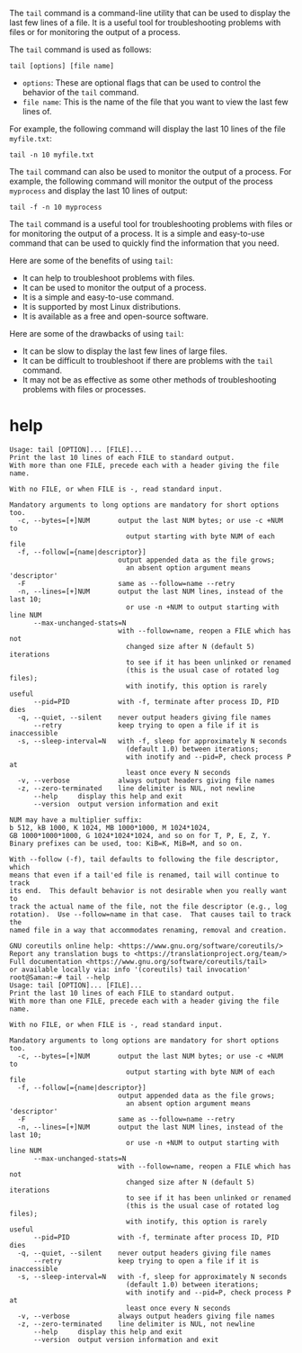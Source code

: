 The `tail` command is a command-line utility that can be used to display the last few lines of a file. It is a useful tool for troubleshooting problems with files or for monitoring the output of a process.

The `tail` command is used as follows:

```
tail [options] [file name]
```

* `options`: These are optional flags that can be used to control the behavior of the `tail` command.
* `file name`: This is the name of the file that you want to view the last few lines of.

For example, the following command will display the last 10 lines of the file `myfile.txt`:

```
tail -n 10 myfile.txt
```

The `tail` command can also be used to monitor the output of a process. For example, the following command will monitor the output of the process `myprocess` and display the last 10 lines of output:

```
tail -f -n 10 myprocess
```

The `tail` command is a useful tool for troubleshooting problems with files or for monitoring the output of a process. It is a simple and easy-to-use command that can be used to quickly find the information that you need.

Here are some of the benefits of using `tail`:

* It can help to troubleshoot problems with files.
* It can be used to monitor the output of a process.
* It is a simple and easy-to-use command.
* It is supported by most Linux distributions.
* It is available as a free and open-source software.

Here are some of the drawbacks of using `tail`:

* It can be slow to display the last few lines of large files.
* It can be difficult to troubleshoot if there are problems with the `tail` command.
* It may not be as effective as some other methods of troubleshooting problems with files or processes.

# help 

```
Usage: tail [OPTION]... [FILE]...
Print the last 10 lines of each FILE to standard output.
With more than one FILE, precede each with a header giving the file name.

With no FILE, or when FILE is -, read standard input.

Mandatory arguments to long options are mandatory for short options too.
  -c, --bytes=[+]NUM       output the last NUM bytes; or use -c +NUM to
                             output starting with byte NUM of each file
  -f, --follow[={name|descriptor}]
                           output appended data as the file grows;
                             an absent option argument means 'descriptor'
  -F                       same as --follow=name --retry
  -n, --lines=[+]NUM       output the last NUM lines, instead of the last 10;
                             or use -n +NUM to output starting with line NUM
      --max-unchanged-stats=N
                           with --follow=name, reopen a FILE which has not
                             changed size after N (default 5) iterations
                             to see if it has been unlinked or renamed
                             (this is the usual case of rotated log files);
                             with inotify, this option is rarely useful
      --pid=PID            with -f, terminate after process ID, PID dies
  -q, --quiet, --silent    never output headers giving file names
      --retry              keep trying to open a file if it is inaccessible
  -s, --sleep-interval=N   with -f, sleep for approximately N seconds
                             (default 1.0) between iterations;
                             with inotify and --pid=P, check process P at
                             least once every N seconds
  -v, --verbose            always output headers giving file names
  -z, --zero-terminated    line delimiter is NUL, not newline
      --help     display this help and exit
      --version  output version information and exit

NUM may have a multiplier suffix:
b 512, kB 1000, K 1024, MB 1000*1000, M 1024*1024,
GB 1000*1000*1000, G 1024*1024*1024, and so on for T, P, E, Z, Y.
Binary prefixes can be used, too: KiB=K, MiB=M, and so on.

With --follow (-f), tail defaults to following the file descriptor, which
means that even if a tail'ed file is renamed, tail will continue to track
its end.  This default behavior is not desirable when you really want to
track the actual name of the file, not the file descriptor (e.g., log
rotation).  Use --follow=name in that case.  That causes tail to track the
named file in a way that accommodates renaming, removal and creation.

GNU coreutils online help: <https://www.gnu.org/software/coreutils/>
Report any translation bugs to <https://translationproject.org/team/>
Full documentation <https://www.gnu.org/software/coreutils/tail>
or available locally via: info '(coreutils) tail invocation'
root@Saman:~# tail --help
Usage: tail [OPTION]... [FILE]...
Print the last 10 lines of each FILE to standard output.
With more than one FILE, precede each with a header giving the file name.

With no FILE, or when FILE is -, read standard input.

Mandatory arguments to long options are mandatory for short options too.
  -c, --bytes=[+]NUM       output the last NUM bytes; or use -c +NUM to
                             output starting with byte NUM of each file
  -f, --follow[={name|descriptor}]
                           output appended data as the file grows;
                             an absent option argument means 'descriptor'
  -F                       same as --follow=name --retry
  -n, --lines=[+]NUM       output the last NUM lines, instead of the last 10;
                             or use -n +NUM to output starting with line NUM
      --max-unchanged-stats=N
                           with --follow=name, reopen a FILE which has not
                             changed size after N (default 5) iterations
                             to see if it has been unlinked or renamed
                             (this is the usual case of rotated log files);
                             with inotify, this option is rarely useful
      --pid=PID            with -f, terminate after process ID, PID dies
  -q, --quiet, --silent    never output headers giving file names
      --retry              keep trying to open a file if it is inaccessible
  -s, --sleep-interval=N   with -f, sleep for approximately N seconds
                             (default 1.0) between iterations;
                             with inotify and --pid=P, check process P at
                             least once every N seconds
  -v, --verbose            always output headers giving file names
  -z, --zero-terminated    line delimiter is NUL, not newline
      --help     display this help and exit
      --version  output version information and exit

```

